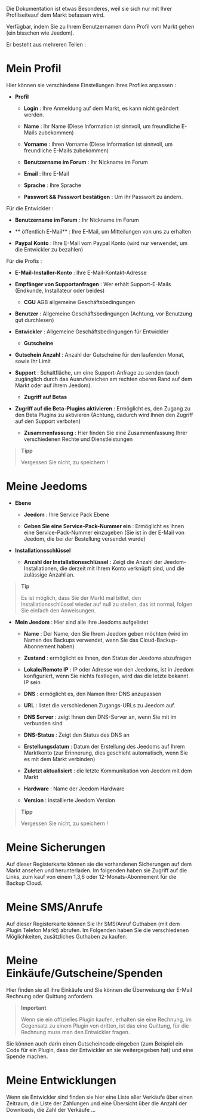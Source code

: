 Die Dokumentation ist etwas Besonderes, weil sie sich nur mit Ihrer
Profilseiteauf dem Markt befassen wird.

Verfügbar, indem Sie zu Ihrem Benutzernamen dann Profil vom Markt gehen (ein bisschen wie Jeedom).

Er besteht aus mehreren Teilen :

Mein Profil 
==========

Hier können sie verschiedene Einstellungen Ihres Profiles anpassen :

-   **Profil**

    -   **Login** : Ihre Anmeldung auf dem Markt, es kann nicht geändert werden.

    -   **Name** : Ihr Name (Diese Information ist sinnvoll, um freundliche 
        E-Mails zubekommen)

    -   **Vorname** : Ihren Vorname (Diese Information ist sinnvoll,
        um freundliche E-Mails zubekommen)

    -   **Benutzername im Forum** : Ihr Nickname im Forum

    -   **Email** : Ihre E-Mail

    -   **Sprache** : Ihre Sprache

    -   **Passwort && Passwort bestätigen** : Um ihr
        Passwort zu ändern.

Für die Entwickler :

-   **Benutzername im Forum** : Ihr Nickname im Forum

-   ** öffentlich E-Mail** : Ihre E-Mail, um Mitteilungen von 
    uns zu erhalten

-   **Paypal Konto** : Ihre E-Mail vom Paypal Konto (wird nur verwendet,
    um die Entwickler zu bezahlen)

Für die Profis :

-   **E-Mail-Installer-Konto** : Ihre E-Mail-Kontakt-Adresse

-   **Empfänger von Supportanfragen** : Wer erhält Support-E-Mails
    (Endkunde, Installateur oder beides)

    -   **CGU** AGB allgemeine Geschäftsbedingungen

-   **Benutzer** : Allgemeine Geschäftsbedingungen (Achtung, vor 
    Benutzung gut durchlesen)

-   **Entwickler** : Allgemeine Geschäftsbedingungen für 
    Entwickler

    -   **Gutscheine**

-   **Gutschein Anzahl** : Anzahl der Gutscheine für den laufenden Monat, 
    sowie Ihr Limit

-   **Support** : Schaltfläche, um eine Support-Anfrage zu senden (auch
    zugänglich durch das Ausrufezeichen am rechten oberen Rand auf dem 
    Markt oder auf ihrem Jeedom). 

    -   **Zugriff auf Betas**

-   **Zugriff auf die Beta-Plugins aktivieren** : Ermöglicht es, den Zugang zu den 
    Beta Plugins zu aktivieren (Achtung, dadurch wird Ihnen den Zugriff auf den Support verboten)

    -   **Zusammenfassung** : Hier finden Sie eine Zusammenfassung Ihrer
        verschiedenen Rechte und Dienstleistungen

> **Tipp**
>
> Vergessen Sie nicht, zu speichern !

Meine Jeedoms
===========

-   **Ebene**

    -   **Jeedom** : Ihre Service Pack Ebene

    -   **Geben Sie eine Service-Pack-Nummer ein** : Ermöglicht es ihnen eine
        Service-Pack-Nummer einzugeben (Sie ist in der E-Mail von Jeedom,
        die bei der Bestellung versendet wurde)

-   **Installationsschlüssel**

    -   **Anzahl der Installationsschlüssel** : Zeigt die Anzahl
        der Jeedom-Installationen, die derzeit mit Ihrem Konto verknüpft sind,
        und die zulässige Anzahl an.

> **Tip**
>
> Es ist möglich, dass Sie der Markt mal bittet, den Installationsschlüssel
> wieder auf null zu stellen, das ist normal, folgen Sie einfach den
> Anweisungen.

-   **Mein Jeedom** : Hier sind alle Ihre Jeedoms aufgelistet

    -   **Name** : Der Name, den Sie Ihrem Jeedom geben möchten (wird
        im Namen des Backups verwendet, wenn Sie das Cloud-Backup-
        Abonnement haben)

    -   **Zustand** : ermöglicht es Ihnen, den Status der Jeedoms abzufragen

    -   **Lokale/Remote IP** : IP oder Adresse von den Jeedoms,
        ist in Jeedom konfiguriert, wenn Sie nichts festlegen, wird das die
        letzte bekannt IP sein

    -   **DNS** : ermöglicht es, den Namen Ihrer DNS anzupassen

    -   **URL** : listet die verschiedenen Zugangs-URLs zu Jeedom auf.

    -   **DNS Server** : zeigt Ihnen den DNS-Server an, wenn Sie mit im
        verbunden sind

    -   **DNS-Status** : Zeigt den Status des DNS an

    -   **Erstellungsdatum** : Datum der Erstellung des Jeedoms auf Ihrem
        Marktkonto (zur Erinnerung, dies geschieht automatisch, wenn Sie es mit
        dem Markt verbinden)

    -   **Zuletzt aktualisiert** : die letzte Kommunikation von Jeedom mit 
        dem Markt

    -   **Hardware** : Name der Jeedom Hardware

    -   **Version** : installierte Jeedom Version

> **Tipp**
>
> Vergessen Sie nicht, zu speichern !

Meine Sicherungen
===========

Auf dieser Registerkarte können sie die vorhandenen Sicherungen auf dem
Markt ansehen und herunterladen. Im folgenden haben sie Zugriff auf die
Links, zum kauf von einem 1,3,6 oder 12-Monats-Abonnement für die Backup Cloud.

Meine SMS/Anrufe
==============

Auf dieser Registerkarte können Sie Ihr SMS/Anruf Guthaben (mit dem Plugin Telefon Markt) abrufen. Im Folgenden haben Sie die verschiedenen Möglichkeiten, zusätzliches Guthaben zu kaufen.

Meine Einkäufe/Gutscheine/Spenden
======================

Hier finden sie all ihre Einkäufe und Sie können die Überweisung der E-Mail
Rechnung oder Quittung anfordern.

> **Important**
>
> Wenn sie ein offizielles Plugin kaufen, erhalten sie eine Rechnung, im
> Gegensatz zu einem Plugin von dritten, ist das eine Quittung, für die
> Rechnung muss man den Entwickler fragen.

Sie können auch darin einen Gutscheincode eingeben (zum Beispiel ein
Code für ein Plugin, dass der Entwickler an sie weitergegeben hat) und eine
Spende machen.  

Meine Entwicklungen
=================

Wenn sie Entwickler sind finden sie hier eine Liste aller Verkäufe über einen
Zeitraum, die Liste der Zahlungen und eine Übersicht über die Anzahl der
Downloads, die Zahl der Verkäufe ...
